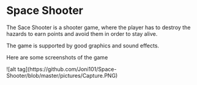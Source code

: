 # Space Shooter
<p> The Sace Shooter is a shooter game, where the player has to destroy the hazards to earn points and avoid them in order to stay alive.</p>
<p> The game is supported by good graphics and sound effects.</p>
<p> Here are some screenshots of the game</p>
<p> ![alt tag](https://github.com/Joni101/Space-Shooter/blob/master/pictures/Capture.PNG)</p>
